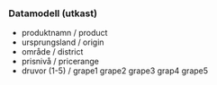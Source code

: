 ### Datamodell (utkast)
- produktnamn / product
- ursprungsland / origin
- område / district
- prisnivå / pricerange
- druvor (1-5) / grape1 grape2 grape3 grap4 grape5

